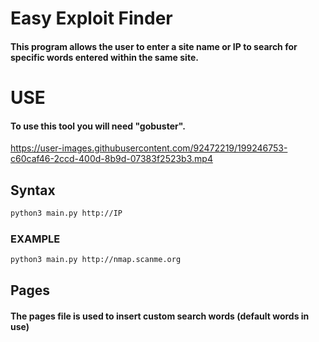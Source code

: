 
# Easy Exploit Finder

#### This program allows the user to enter a site name or IP to search for specific words entered within the same site.





# USE

#### To use this tool you will need "gobuster". 

https://user-images.githubusercontent.com/92472219/199246753-c60caf46-2ccd-400d-8b9d-07383f2523b3.mp4


## Syntax

```bash
python3 main.py http://IP
```
### EXAMPLE

```bash
python3 main.py http://nmap.scanme.org
```
    
## Pages

#### The pages file is used to insert custom search words (default words in use)

